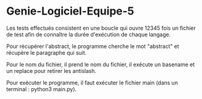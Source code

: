 # Genie-Logiciel-Equipe-5

Les tests effectués consistent en une boucle qui ouvre 12345 fois un fichier de test afin de connaître la durée d'exécution de chaque langage.


Pour récupérer l'abstract, le programme cherche le mot "abstract" et récupère le paragraphe qui suit.

Pour le nom du fichier, il prend le nom du fichier, il exécute un basename et un replace pour retirer les antislash.


Pour exécuter le programme, il faut exécuter le fichier main (dans un terminal : python3 main.py).
